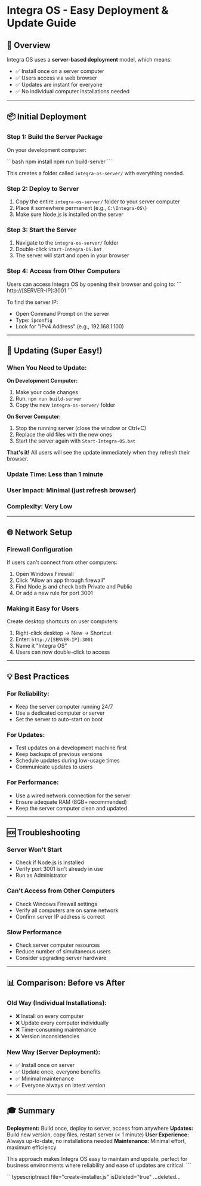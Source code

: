 # Integra OS - Easy Deployment & Update Guide

## 🎯 Overview

Integra OS uses a **server-based deployment** model, which means:
- ✅ Install once on a server computer
- ✅ Users access via web browser
- ✅ Updates are instant for everyone
- ✅ No individual computer installations needed

---

## 📦 Initial Deployment

### Step 1: Build the Server Package

On your development computer:

\`\`\`bash
npm install
npm run build-server
\`\`\`

This creates a folder called `integra-os-server/` with everything needed.

### Step 2: Deploy to Server

1. Copy the entire `integra-os-server/` folder to your server computer
2. Place it somewhere permanent (e.g., `C:\Integra-OS\`)
3. Make sure Node.js is installed on the server

### Step 3: Start the Server

1. Navigate to the `integra-os-server/` folder
2. Double-click `Start-Integra-OS.bat`
3. The server will start and open in your browser

### Step 4: Access from Other Computers

Users can access Integra OS by opening their browser and going to:
\`\`\`
http://[SERVER-IP]:3001
\`\`\`

To find the server IP:
- Open Command Prompt on the server
- Type: `ipconfig`
- Look for "IPv4 Address" (e.g., 192.168.1.100)

---

## 🔄 Updating (Super Easy!)

### When You Need to Update:

**On Development Computer:**
1. Make your code changes
2. Run: `npm run build-server`
3. Copy the new `integra-os-server/` folder

**On Server Computer:**
1. Stop the running server (close the window or Ctrl+C)
2. Replace the old files with the new ones
3. Start the server again with `Start-Integra-OS.bat`

**That's it!** All users will see the update immediately when they refresh their browser.

### Update Time: Less than 1 minute
### User Impact: Minimal (just refresh browser)
### Complexity: Very Low

---

## 🌐 Network Setup

### Firewall Configuration

If users can't connect from other computers:

1. Open Windows Firewall
2. Click "Allow an app through firewall"
3. Find Node.js and check both Private and Public
4. Or add a new rule for port 3001

### Making it Easy for Users

Create desktop shortcuts on user computers:
1. Right-click desktop → New → Shortcut
2. Enter: `http://[SERVER-IP]:3001`
3. Name it "Integra OS"
4. Users can now double-click to access

---

## 💡 Best Practices

### For Reliability:
- Keep the server computer running 24/7
- Use a dedicated computer or server
- Set the server to auto-start on boot

### For Updates:
- Test updates on a development machine first
- Keep backups of previous versions
- Schedule updates during low-usage times
- Communicate updates to users

### For Performance:
- Use a wired network connection for the server
- Ensure adequate RAM (8GB+ recommended)
- Keep the server computer clean and updated

---

## 🆘 Troubleshooting

### Server Won't Start
- Check if Node.js is installed
- Verify port 3001 isn't already in use
- Run as Administrator

### Can't Access from Other Computers
- Check Windows Firewall settings
- Verify all computers are on same network
- Confirm server IP address is correct

### Slow Performance
- Check server computer resources
- Reduce number of simultaneous users
- Consider upgrading server hardware

---

## 📊 Comparison: Before vs After

### Old Way (Individual Installations):
- ❌ Install on every computer
- ❌ Update every computer individually
- ❌ Time-consuming maintenance
- ❌ Version inconsistencies

### New Way (Server Deployment):
- ✅ Install once on server
- ✅ Update once, everyone benefits
- ✅ Minimal maintenance
- ✅ Everyone always on latest version

---

## 🎓 Summary

**Deployment:** Build once, deploy to server, access from anywhere
**Updates:** Build new version, copy files, restart server (< 1 minute)
**User Experience:** Always up-to-date, no installations needed
**Maintenance:** Minimal effort, maximum efficiency

This approach makes Integra OS easy to maintain and update, perfect for business environments where reliability and ease of updates are critical.
\`\`\`

\`\`\`typescriptreact file="create-installer.js" isDeleted="true"
...deleted...

